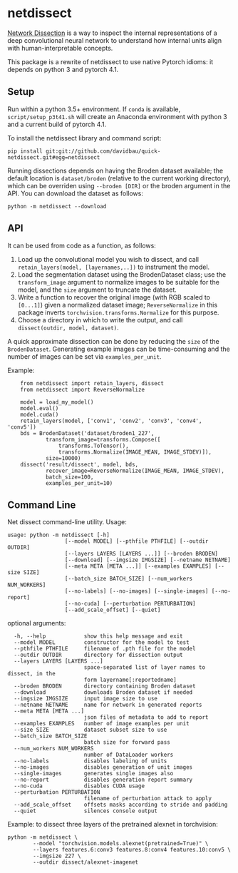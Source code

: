 netdissect
==========

[Network Dissection](http://netdissect.csail.mit.edu/) is a way
to inspect the internal representations of a deep convolutional
neural network to understand how internal units align with
human-interpretable concepts.

This package is a rewrite of netdissect to use native Pytorch
idioms: it depends on python 3 and pytorch 4.1.

## Setup

Run within a python 3.5+ environment.  If `conda` is available,
`script/setup_p3t41.sh` will create an Anaconda environment with
python 3 and a current build of pytorch 4.1.

To install the netdissect library and command script:
```
pip install git:git://github.com/davidbau/quick-netdissect.git#egg=netdissect
```

Running dissections depends on having the Broden dataset available;
the default location is `dataset/broden` (relative to the current working
directory), which can be overriden using `--broden [DIR]` or the broden
argument in the API.  You can download the dataset as follows:

```
python -m netdissect --download
```

## API

It can be used from code as a function, as follows:

1. Load up the convolutional model you wish to dissect, and call
   `retain_layers(model, [layernames,..])` to instrument the model.
2. Load the segmentation dataset using the BrodenDataset class;
   use the `transform_image` argument to normalize images to be
   suitable for the model, and the `size` argument to truncate the dataset.
3. Write a function to recover the original image (with RGB scaled to
   `[0...1]`) given a normalized dataset image; `ReverseNormalize` in this
   package inverts `torchvision.transforms.Normalize` for this purpose.
4. Choose a directory in which to write the output, and call
   `dissect(outdir, model, dataset)`.

A quick approximate dissection can be done by reducing the `size`
of the `BrodenDataset`.  Generating example images can be time-consuming
and the number of images can be set via `examples_per_unit`.

Example:

```
    from netdissect import retain_layers, dissect
    from netdissect import ReverseNormalize

    model = load_my_model()
    model.eval()
    model.cuda()
    retain_layers(model, ['conv1', 'conv2', 'conv3', 'conv4', 'conv5'])
    bds = BrodenDataset('dataset/broden1_227',
            transform_image=transforms.Compose([
                transforms.ToTensor(),
                transforms.Normalize(IMAGE_MEAN, IMAGE_STDEV)]),
            size=10000)
    dissect('result/dissect', model, bds,
            recover_image=ReverseNormalize(IMAGE_MEAN, IMAGE_STDEV),
            batch_size=100,
            examples_per_unit=10)
```

## Command Line

Net dissect command-line utility.  Usage:

```
usage: python -m netdissect [-h]
                  [--model MODEL] [--pthfile PTHFILE] [--outdir OUTDIR]
                  [--layers LAYERS [LAYERS ...]] [--broden BRODEN]
                  [--download] [--imgsize IMGSIZE] [--netname NETNAME]
                  [--meta META [META ...]] [--examples EXAMPLES] [--size SIZE]
                  [--batch_size BATCH_SIZE] [--num_workers NUM_WORKERS]
                  [--no-labels] [--no-images] [--single-images] [--no-report]
                  [--no-cuda] [--perturbation PERTURBATION]
                  [--add_scale_offset] [--quiet]
```

optional arguments:

```
  -h, --help            show this help message and exit
  --model MODEL         constructor for the model to test
  --pthfile PTHFILE     filename of .pth file for the model
  --outdir OUTDIR       directory for dissection output
  --layers LAYERS [LAYERS ...]
                        space-separated list of layer names to dissect, in the
                        form layername[:reportedname]
  --broden BRODEN       directory containing Broden dataset
  --download            downloads Broden dataset if needed
  --imgsize IMGSIZE     input image size to use
  --netname NETNAME     name for network in generated reports
  --meta META [META ...]
                        json files of metadata to add to report
  --examples EXAMPLES   number of image examples per unit
  --size SIZE           dataset subset size to use
  --batch_size BATCH_SIZE
                        batch size for forward pass
  --num_workers NUM_WORKERS
                        number of DataLoader workers
  --no-labels           disables labeling of units
  --no-images           disables generation of unit images
  --single-images       generates single images also
  --no-report           disables generation report summary
  --no-cuda             disables CUDA usage
  --perturbation PERTURBATION
                        filename of perturbation attack to apply
  --add_scale_offset    offsets masks according to stride and padding
  --quiet               silences console output
```

Example: to dissect three layers of the pretrained alexnet in torchvision:

```
python -m netdissect \
        --model "torchvision.models.alexnet(pretrained=True)" \
        --layers features.6:conv3 features.8:conv4 features.10:conv5 \
        --imgsize 227 \
        --outdir dissect/alexnet-imagenet
```
